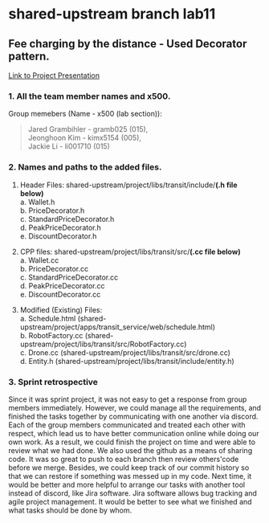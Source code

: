 # shared-upstream branch lab11
## Fee charging by the distance - Used Decorator pattern.
[Link to Project Presentation](https://drive.google.com/file/d/1_1kJVIDksJP3i3QIZLYla0oM1itTRpBq/view?usp=sharing)

### 1. All the team member names and x500.
Group memebers (Name - x500 (lab section)): 
> Jared Grambihler - gramb025 (015),  
> Jeonghoon Kim - kimx5154 (005),  
> Jackie Li - li001710 (015)  

### 2. Names and paths to the added files.
1. Header Files: shared-upstream/project/libs/transit/include/**(.h file below)**  
a. Wallet.h  
b. PriceDecorator.h  
c. StandardPriceDecorator.h  
d. PeakPriceDecorator.h  
e. DiscountDecorator.h  

2. CPP files: shared-upstream/project/libs/transit/src/**(.cc file below)**  
a. Wallet.cc  
b. PriceDecorator.cc  
c. StandardPriceDecorator.cc  
d. PeakPriceDecorator.cc  
e. DiscountDecorator.cc  

3. Modified (Existing) Files:  
a. Schedule.html (shared-upstream/project/apps/transit_service/web/schedule.html)  
b. RobotFactory.cc (shared-upstream/project/libs/transit/src/RobotFactory.cc)  
c. Drone.cc (shared-upstream/project/libs/transit/src/drone.cc)  
d. Entity.h (shared-upstream/project/libs/transit/include/entity.h)  


### 3. Sprint retrospective  
Since it was sprint project, it was not easy to get a response from group members immediately.
However, we could manage all the requirements, and finished the tasks together by communicating with one another via discord. Each of the group members communicated and treated each other with respect, which lead us to have better communication online while doing our own work. As a result, we could finish the project on time and were able to review what we had done. We also used the github as a means of sharing code. It was so great to push to each branch then review others'code before we merge. Besides, we could keep track of our commit history so that we can restore if something was messed up in my code. Next time, it would be better and more helpful to arrange our tasks with another tool instead of discord, like Jira software. Jira software allows bug tracking and agile project management. It would be better to see what we finished and what tasks should be done by whom.


